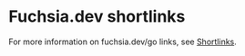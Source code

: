 # Fuchsia.dev shortlinks

For more information on fuchsia.dev/go links, see
[Shortlinks](/docs/contribute/docs/shortlinks/README.md).
